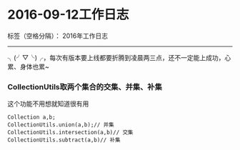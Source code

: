﻿# 2016-09-12工作日志

标签（空格分隔）： 2016年工作日志

---

╮(╯▽╰)╭，每次有版本要上线都要折腾到凌晨两三点，还不一定能上成功，心累、身体也累~

### CollectionUtils取两个集合的交集、并集、补集

这个功能不用想就知道很有用

``` 
Collection a,b;
CollectionUtils.union(a,b);// 并集
CollectionUtils.intersection(a,b)// 交集
CollectionUtils.subtract(a,b)// 补集
``` 




